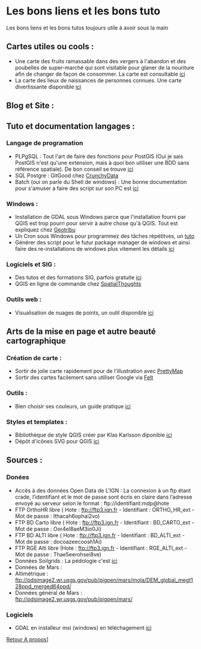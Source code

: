 # Les bons liens et les bons tuto
Les bons liens et les bons tutos toujours utile à avoir sous la main


## Cartes utiles ou cools :
- Une carte des fruits ramassable dans des vergers à l'abandon et des poubelles de super-marché qui sont visitable pour glaner de la nouriture afin de changer de façon de consommer. La carte est consultable [ici]( https://fallingfruit.org/)
- La carte des lieux de naissances de personnes connues. Une carte divertissante disponible [ici](https://tjukanovt.github.io/notable-people)

## Blog et Site :

## Tuto et documentation langages :
### Langage de programation
- PLPgSQL : Tout l'art de faire des fonctions pour PostGIS (Oui je sais PostGIS n'est qu'une extension, mais à quoi bon utiliser une BDD sans référence spatiale). De bon conseil se trouve [ici](https://public.dalibo.com/exports/formation/manuels/modules/p1/p1.handout.html)
- SQL Postgre : GitGood chez [CrunchyData](https://www.crunchydata.com/developers/tutorials)
- Batch (oui on parle du Shell de windows) : Une bonne documentation pour s'amuser a faire des script sur son PC est [ici](https://initscreen.developpez.com/tutoriels/batch/apprendre-la-programmation-de-script-batch/)
### Windows :
- Installation de GDAL sous Windows parce que l'installation fourni par QGIS est trop pourri pour servir à autre chose qu'à QGIS. Tout est expliquez chez [Geotribu](https://static.geotribu.fr/articles/2013/art_2013-09-26/)
- Un Cron sous Windows pour programmez des tâches répétitves, un [tuto](https://moreabout.tech/creating-cron-jobs-in-windows-10-and-windows-server-2016/)
- Générer des script pour le futur package manager de windows et ainsi faire des re-installations de windows plus vitement les détails [ici](https://winstall.app/)
### Logiciels et SIG :
- Des tutos et des formations SIG, parfois gratuite [ici](https://spatialthoughts.com/)
- QGIS en ligne de commande chez [SpatialThoughts](https://spatialthoughts.com/2022/07/30/qgis_process_command_line/)

### Outils web :
- Visualisation de nuages de points, un outil disponible [ici](https://viewer.copc.io/)

## Arts de la mise en page et autre beauté cartographique
### Création de carte :
- Sortir de jolie carte rapidement pour de l'illustration avec [PrettyMap](https://chrieke-prettymapp-streamlit-prettymappapp-1k0qxh.streamlitapp.com/~/+/#prettymapp)
- Sortir des cartes facilement sans utiliser Google via [Felt](https://felt.com/maps)
### Outils :
- Bien choisir ses couleurs, un guide pratique [ici](https://blog.datawrapper.de/beautifulcolors/index.html)
### Styles et templates :
- Bibliothèque de style QGIS créer par Klas Karlsson diponible [ici](https://style-hub.github.io/#)
- Dépôt d'icônes SVG pour QGIS [ici](https://www.svgrepo.com/)



## Sources :
### Donées
- Accès à des données Open Data de L'IGN : La connexion à un ftp étant crade, l’identifiant et le mot de passe sont écris en claire dans l’adresse envoyé au serveur selon le format : ftp://identifiant:mdp@hote
 - FTP OrthoHR libre (  Hote : ftp://ftp3.ign.fr - Identifiant : ORTHO_HR_ext - Mot de passe : Ithacah6ophai2vo)
 - FTP BD Carto libre (  Hote : ftp://ftp3.ign.fr - Identifiant : BD_CARTO_ext - Mot de passe : Oor4el8aeM3io0Ji)
 - FTP BD ALTI libre (  Hote : ftp://ftp3.ign.fr  - Identifiant : BD_ALTI_ext - Mot de passe : docoazeecoosh1Ai)
 - FTP RGE Alti libre (Hote : ftp://ftp3.ign.fr - Identifiant : RGE_ALTI_ext - Mot de passe : Thae5eerohsei8ve) 
- Données Soilgrids : La pédologie c'est [ici](https://files.isric.org/soilgrids)
- Données de Mars :
 - Altimétrique : ftp://pdsimage2.wr.usgs.gov/pub/pigpen/mars/mola/DEM_global_megt128ppd_merged64ppd/
 - Données général de Mars : ftp://pdsimage2.wr.usgs.gov/pub/pigpen/mars/
### Logiciels
- GDAL en installeur msi (windows) en téléchagement [ici](https://www.gisinternals.com/index.html)

[Retour A propos](https://monsieurj42.github.io/index)]